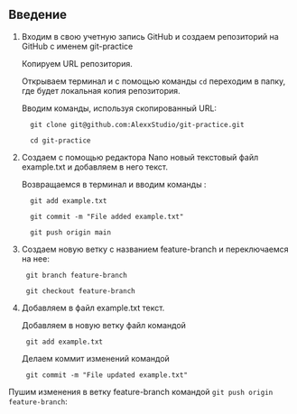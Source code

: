 ## Введение

1. Входим в свою учетную запись GitHub и создаем репозиторий на GitHub с именем git-practice
   
    Копируем URL репозитория.

    Открываем терминал и с помощью команды `cd` переходим в папку, где будет локальная копия репозитория.
   
    Вводим команды, используя скопированный URL:

         git clone git@github.com:AlexxStudio/git-practice.git

         cd git-practice
2.  Создаем с помощью редактора Nano новый текстовый файл  example.txt и добавляем в него текст.
 
    Возвращаемся в терминал и вводим команды :
 
          git add example.txt
    
          git commit -m "File added example.txt"

          git push origin main
3.  Создаем новую ветку с названием  feature-branch  и переключаемся на нее:

         git branch feature-branch
    
         git checkout feature-branch
4.  Добавляем в файл example.txt текст.

    Добавляем в новую ветку файл командой
    
         git add example.txt

    Делаем коммит изменений командой
    
         git commit -m "File updated example.txt"

   Пушим изменения в ветку feature-branch командой `git push origin feature-branch`:


       
